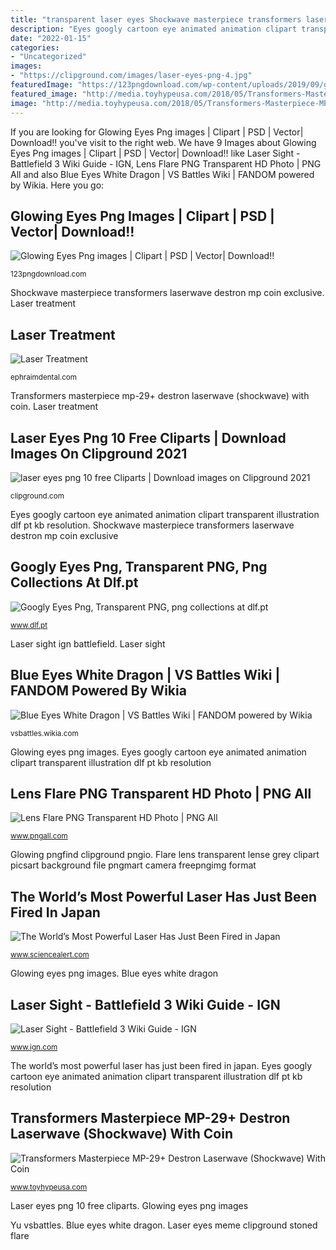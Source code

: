 ```yaml
---
title: "transparent laser eyes Shockwave masterpiece transformers laserwave destron mp coin exclusive"
description: "Eyes googly cartoon eye animated animation clipart transparent illustration dlf pt kb resolution"
date: "2022-01-15"
categories:
- "Uncategorized"
images:
- "https://clipground.com/images/laser-eyes-png-4.jpg"
featuredImage: "https://123pngdownload.com/wp-content/uploads/2019/09/glowing-eyes-png.jpg"
featured_image: "http://media.toyhypeusa.com/2018/05/Transformers-Masterpiece-MP-29-Destron-Laserwave-Shockwave-With-Coin-Exclusive-04.png"
image: "http://media.toyhypeusa.com/2018/05/Transformers-Masterpiece-MP-29-Destron-Laserwave-Shockwave-With-Coin-Exclusive-04.png"
---
```


If you are looking for Glowing Eyes Png images | Clipart | PSD | Vector| Download!! you've visit to the right web. We have 9 Images about Glowing Eyes Png images | Clipart | PSD | Vector| Download!! like Laser Sight - Battlefield 3 Wiki Guide - IGN, Lens Flare PNG Transparent HD Photo | PNG All and also Blue Eyes White Dragon | VS Battles Wiki | FANDOM powered by Wikia. Here you go:

## Glowing Eyes Png Images | Clipart | PSD | Vector| Download!!

![Glowing Eyes Png images | Clipart | PSD | Vector| Download!!](https://123pngdownload.com/wp-content/uploads/2019/09/glowing-eyes-png.jpg "Glowing eyes png images")

<small>123pngdownload.com</small>

Shockwave masterpiece transformers laserwave destron mp coin exclusive. Laser treatment

## Laser Treatment

![Laser Treatment](http://ephraimdental.com/wp-content/uploads/2015/11/laser.jpg "Laser powerful most")

<small>ephraimdental.com</small>

Transformers masterpiece mp-29+ destron laserwave (shockwave) with coin. Laser treatment

## Laser Eyes Png 10 Free Cliparts | Download Images On Clipground 2021

![laser eyes png 10 free Cliparts | Download images on Clipground 2021](https://clipground.com/images/laser-eyes-png-4.jpg "Laser eyes png 10 free cliparts")

<small>clipground.com</small>

Eyes googly cartoon eye animated animation clipart transparent illustration dlf pt kb resolution. Shockwave masterpiece transformers laserwave destron mp coin exclusive

## Googly Eyes Png, Transparent PNG, Png Collections At Dlf.pt

![Googly Eyes Png, Transparent PNG, png collections at dlf.pt](https://www.dlf.pt/png/big/22/220422_googly-eyes-png.jpg "Googly eyes png, transparent png, png collections at dlf.pt")

<small>www.dlf.pt</small>

Laser sight ign battlefield. Laser sight

## Blue Eyes White Dragon | VS Battles Wiki | FANDOM Powered By Wikia

![Blue Eyes White Dragon | VS Battles Wiki | FANDOM powered by Wikia](https://vignette.wikia.nocookie.net/vsbattles/images/d/d4/Blue_Eyes.png/revision/latest?cb=20160201020306 "Laser eyes meme clipground stoned flare")

<small>vsbattles.wikia.com</small>

Glowing eyes png images. Eyes googly cartoon eye animated animation clipart transparent illustration dlf pt kb resolution

## Lens Flare PNG Transparent HD Photo | PNG All

![Lens Flare PNG Transparent HD Photo | PNG All](http://www.pngall.com/wp-content/uploads/2/Lens-Flare-PNG-Transparent-HD-Photo.png "Laser eyes meme clipground stoned flare")

<small>www.pngall.com</small>

Glowing pngfind clipground pngio. Flare lens transparent lense grey clipart picsart background file pngmart camera freepngimg format

## The World’s Most Powerful Laser Has Just Been Fired In Japan

![The World’s Most Powerful Laser Has Just Been Fired in Japan](https://www.sciencealert.com/images/articles/processed/red-laser_1024.jpg "The world’s most powerful laser has just been fired in japan")

<small>www.sciencealert.com</small>

Glowing eyes png images. Blue eyes white dragon

## Laser Sight - Battlefield 3 Wiki Guide - IGN

![Laser Sight - Battlefield 3 Wiki Guide - IGN](http://oyster.ignimgs.com/mediawiki/apis.ign.com/battlefield-3/c/cf/Targetpointer.png "The world’s most powerful laser has just been fired in japan")

<small>www.ign.com</small>

The world’s most powerful laser has just been fired in japan. Eyes googly cartoon eye animated animation clipart transparent illustration dlf pt kb resolution

## Transformers Masterpiece MP-29+ Destron Laserwave (Shockwave) With Coin

![Transformers Masterpiece MP-29+ Destron Laserwave (Shockwave) With Coin](http://media.toyhypeusa.com/2018/05/Transformers-Masterpiece-MP-29-Destron-Laserwave-Shockwave-With-Coin-Exclusive-04.png "Laser treatment")

<small>www.toyhypeusa.com</small>

Laser eyes png 10 free cliparts. Glowing eyes png images

Yu vsbattles. Blue eyes white dragon. Laser eyes meme clipground stoned flare
